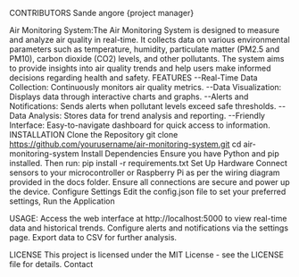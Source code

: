 CONTRIBUTORS
Sande angore {project manager}



Air Monitoring System:The Air Monitoring System is designed to measure and analyze air quality in real-time. It collects data on various environmental parameters such as temperature, humidity, particulate matter (PM2.5 and PM10), carbon dioxide (CO2) levels, and other pollutants. The system aims to provide insights into air quality trends and help users make informed decisions regarding health and safety.
FEATURES --Real-Time Data Collection: Continuously monitors air quality metrics.
         --Data Visualization: Displays data through interactive charts and graphs.
         --Alerts and Notifications: Sends alerts when pollutant levels exceed safe thresholds.
         --Data Analysis: Stores data for trend analysis and reporting.
         --Friendly Interface: Easy-to-navigate dashboard for quick access to information.
INSTALLATION
Clone the Repository
git clone https://github.com/yourusername/air-monitoring-system.git
cd air-monitoring-system
Install Dependencies Ensure you have Python and pip installed. Then run:
pip install -r requirements.txt
Set Up Hardware
Connect sensors to your microcontroller or Raspberry Pi as per the wiring diagram provided in the docs folder.
Ensure all connections are secure and power up the device.
Configure Settings
Edit the config.json file to set your preferred settings, 
Run the Application

USAGE:
Access the web interface at http://localhost:5000 to view real-time data and historical trends.
Configure alerts and notifications via the settings page.
Export data to CSV for further analysis.

LICENSE 
This project is licensed under the MIT License - see the LICENSE file for details.
Contact


